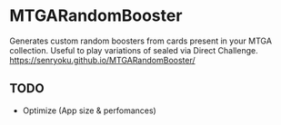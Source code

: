 # MTGARandomBooster

Generates custom random boosters from cards present in your MTGA collection.
Useful to play variations of sealed via Direct Challenge.
https://senryoku.github.io/MTGARandomBooster/

## TODO
 * Optimize (App size & perfomances)